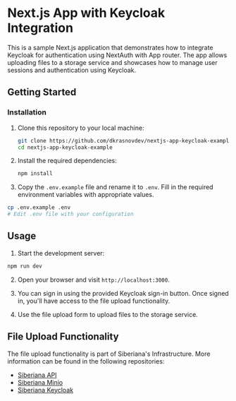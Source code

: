 # Next.js App with Keycloak Integration

This is a sample Next.js application that demonstrates how to integrate Keycloak for authentication using NextAuth with App router. The app allows uploading files to a storage service and showcases how to manage user sessions and authentication using Keycloak.

## Getting Started

### Installation

1. Clone this repository to your local machine:

   ```bash
   git clone https://github.com/dkrasnovdev/nextjs-app-keycloak-example.git
   cd nextjs-app-keycloak-example
   ```

2. Install the required dependencies:

   ```bash
   npm install
   ```

3. Copy the `.env.example` file and rename it to `.env`. Fill in the required environment variables with appropriate values.

```bash
cp .env.example .env
# Edit .env file with your configuration
```

## Usage

1. Start the development server:

```bash
npm run dev
```

2. Open your browser and visit `http://localhost:3000`.

3. You can sign in using the provided Keycloak sign-in button. Once signed in, you'll have access to the file upload functionality.

4. Use the file upload form to upload files to the storage service.

## File Upload Functionality

The file upload functionality is part of Siberiana's Infrastructure. More information can be found in the following repositories:

- [Siberiana API](https://github.com/dkrasnovdev/siberiana-api)
- [Siberiana Minio](https://github.com/dkrasnovdev/siberiana-minio)
- [Siberiana Keycloak](https://github.com/dkrasnovdev/siberiana-keycloak)



